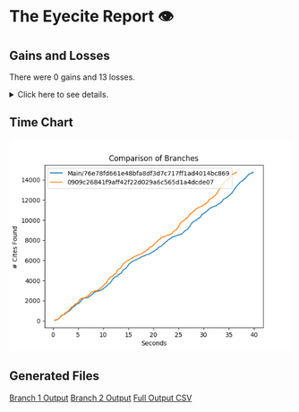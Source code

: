 # The Eyecite Report :eye:



Gains and Losses
---------
There were 0 gains and 13 losses.

<details>
<summary>Click here to see details.</summary>

|     id     |  Gain  |       Loss       |
| ---------- | ------ | ---------------- |
|  2060699   |        |  Beckler at 775  |
|  2060699   |        | Frohlich at 301  |
|  2829730   |        |   Layne at 405   |
|  2414924   |        | Brzonkala at 887 |
|  2414924   |        | Robinson at 1210 |
|  2414924   |        | Brzonkala at 37  |
|  2414924   |        | Robinson at 1211 |
|  2414924   |        |  Boerne at 2170  |
|  2414924   |        | Brzonkala at 834 |
|  2414924   |        |  Brzonkala at 3  |
|  2414924   |        | Brzonkala at 874 |
|  1433305   |        | Gullings at 244  |
|  2267203   |        |  Fisher at 1347  |


</details>



Time Chart
---------

![image](https://raw.githubusercontent.com/freelawproject/eyecite/artifacts/191/results/chart.png)


Generated Files
---------

[Branch 1 Output](https://raw.githubusercontent.com/freelawproject/eyecite/artifacts/191/results/76e78fd661e48bfa8df3d7c717ff1ad4014bc869.json)
[Branch 2 Output](https://raw.githubusercontent.com/freelawproject/eyecite/artifacts/191/results/0909c26841f9aff42f22d029a6c565d1a4dcde07.json)
[Full Output CSV ](https://raw.githubusercontent.com/freelawproject/eyecite/artifacts/191/results/output.csv)

